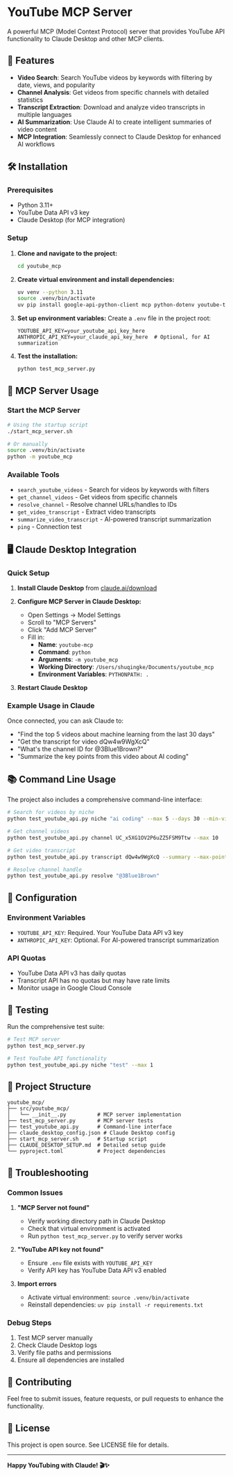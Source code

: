 # YouTube MCP Server

A powerful MCP (Model Context Protocol) server that provides YouTube API functionality to Claude Desktop and other MCP clients.

## 🚀 Features

- **Video Search**: Search YouTube videos by keywords with filtering by date, views, and popularity
- **Channel Analysis**: Get videos from specific channels with detailed statistics
- **Transcript Extraction**: Download and analyze video transcripts in multiple languages
- **AI Summarization**: Use Claude AI to create intelligent summaries of video content
- **MCP Integration**: Seamlessly connect to Claude Desktop for enhanced AI workflows

## 🛠️ Installation

### Prerequisites

- Python 3.11+
- YouTube Data API v3 key
- Claude Desktop (for MCP integration)

### Setup

1. **Clone and navigate to the project:**
   ```bash
   cd youtube_mcp
   ```

2. **Create virtual environment and install dependencies:**
   ```bash
   uv venv --python 3.11
   source .venv/bin/activate
   uv pip install google-api-python-client mcp python-dotenv youtube-transcript-api anthropic openai
   ```

3. **Set up environment variables:**
   Create a `.env` file in the project root:
   ```env
   YOUTUBE_API_KEY=your_youtube_api_key_here
   ANTHROPIC_API_KEY=your_claude_api_key_here  # Optional, for AI summarization
   ```

4. **Test the installation:**
   ```bash
   python test_mcp_server.py
   ```

## 🔌 MCP Server Usage

### Start the MCP Server

```bash
# Using the startup script
./start_mcp_server.sh

# Or manually
source .venv/bin/activate
python -m youtube_mcp
```

### Available Tools

- `search_youtube_videos` - Search for videos by keywords with filters
- `get_channel_videos` - Get videos from specific channels
- `resolve_channel` - Resolve channel URLs/handles to IDs
- `get_video_transcript` - Extract video transcripts
- `summarize_video_transcript` - AI-powered transcript summarization
- `ping` - Connection test

## 🖥️ Claude Desktop Integration

### Quick Setup

1. **Install Claude Desktop** from [claude.ai/download](https://claude.ai/download)

2. **Configure MCP Server in Claude Desktop:**
   - Open Settings → Model Settings
   - Scroll to "MCP Servers"
   - Click "Add MCP Server"
   - Fill in:
     - **Name**: `youtube-mcp`
     - **Command**: `python`
     - **Arguments**: `-m youtube_mcp`
     - **Working Directory**: `/Users/shuqingke/Documents/youtube_mcp`
     - **Environment Variables**: `PYTHONPATH: .`

3. **Restart Claude Desktop**

### Example Usage in Claude

Once connected, you can ask Claude to:

- "Find the top 5 videos about machine learning from the last 30 days"
- "Get the transcript for video dQw4w9WgXcQ"
- "What's the channel ID for @3Blue1Brown?"
- "Summarize the key points from this video about AI coding"

## 📚 Command Line Usage

The project also includes a comprehensive command-line interface:

```bash
# Search for videos by niche
python test_youtube_api.py niche "ai coding" --max 5 --days 30 --min-views 10000

# Get channel videos
python test_youtube_api.py channel UC_x5XG1OV2P6uZZ5FSM9Ttw --max 10

# Get video transcript
python test_youtube_api.py transcript dQw4w9WgXcQ --summary --max-points 5

# Resolve channel handle
python test_youtube_api.py resolve "@3Blue1Brown"
```

## 🔧 Configuration

### Environment Variables

- `YOUTUBE_API_KEY`: Required. Your YouTube Data API v3 key
- `ANTHROPIC_API_KEY`: Optional. For AI-powered transcript summarization

### API Quotas

- YouTube Data API v3 has daily quotas
- Transcript API has no quotas but may have rate limits
- Monitor usage in Google Cloud Console

## 🧪 Testing

Run the comprehensive test suite:

```bash
# Test MCP server
python test_mcp_server.py

# Test YouTube API functionality
python test_youtube_api.py niche "test" --max 1
```

## 📁 Project Structure

```
youtube_mcp/
├── src/youtube_mcp/
│   └── __init__.py          # MCP server implementation
├── test_mcp_server.py       # MCP server tests
├── test_youtube_api.py      # Command-line interface
├── claude_desktop_config.json # Claude Desktop config
├── start_mcp_server.sh      # Startup script
├── CLAUDE_DESKTOP_SETUP.md  # Detailed setup guide
└── pyproject.toml           # Project dependencies
```

## 🚨 Troubleshooting

### Common Issues

1. **"MCP Server not found"**
   - Verify working directory path in Claude Desktop
   - Check that virtual environment is activated
   - Run `python test_mcp_server.py` to verify server works

2. **"YouTube API key not found"**
   - Ensure `.env` file exists with `YOUTUBE_API_KEY`
   - Verify API key has YouTube Data API v3 enabled

3. **Import errors**
   - Activate virtual environment: `source .venv/bin/activate`
   - Reinstall dependencies: `uv pip install -r requirements.txt`

### Debug Steps

1. Test MCP server manually
2. Check Claude Desktop logs
3. Verify file paths and permissions
4. Ensure all dependencies are installed

## 🤝 Contributing

Feel free to submit issues, feature requests, or pull requests to enhance the functionality.

## 📄 License

This project is open source. See LICENSE file for details.

---

**Happy YouTubing with Claude! 🎬✨**

